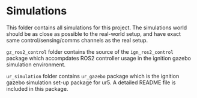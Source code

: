 # Simulations
This folder contains all simulations for this project. The simulations world should be as close as possible to the real-world setup, and have exact same control/sensing/comms channels as the real setup.

```gz_ros2_control``` folder contains the source of the ```ign_ros2_control``` package which accompdates ROS2 controller usage in the ignition gazebo simulation environment.

```ur_simulation``` folder contains ```ur_gazebo``` package which is the ignition gazebo simulation set-up package for ur5. A detailed README file is included in this package.
